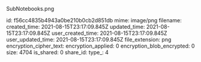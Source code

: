 SubNotebooks.png

id: f56cc4835b4943a0be210b0cb2d851db
mime: image/png
filename: 
created_time: 2021-08-15T23:17:09.845Z
updated_time: 2021-08-15T23:17:09.845Z
user_created_time: 2021-08-15T23:17:09.845Z
user_updated_time: 2021-08-15T23:17:09.845Z
file_extension: png
encryption_cipher_text: 
encryption_applied: 0
encryption_blob_encrypted: 0
size: 4704
is_shared: 0
share_id: 
type_: 4